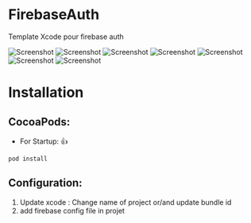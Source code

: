 # FirebaseAuth
Template Xcode pour firebase auth




![Screenshot](https://raw.githubusercontent.com/omarsoftfr/FirebaseAuth/dev/SreenShoot/1.PNG)
![Screenshot](https://raw.githubusercontent.com/omarsoftfr/FirebaseAuth/dev/SreenShoot/2.PNG)
![Screenshot](https://raw.githubusercontent.com/omarsoftfr/FirebaseAuth/dev/SreenShoot/3.PNG)
![Screenshot](https://raw.githubusercontent.com/omarsoftfr/FirebaseAuth/dev/SreenShoot/4.PNG)
![Screenshot](https://raw.githubusercontent.com/omarsoftfr/FirebaseAuth/dev/SreenShoot/5.PNG)
![Screenshot](https://raw.githubusercontent.com/omarsoftfr/FirebaseAuth/dev/SreenShoot/§.PNG)
![Screenshot](https://raw.githubusercontent.com/omarsoftfr/FirebaseAuth/dev/SreenShoot/7.PNG)


# <a id="installation"></a>Installation

## CocoaPods:

* For Startup: 👍
```
pod install
```

## Configuration:

1. Update xcode : Change name of project or/and update bundle id
2. add firebase config file in projet

